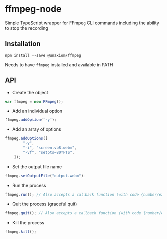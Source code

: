 # ffmpeg-node

Simple TypeScript wrapper for FFmpeg CLI commands including the ability to stop the recording

## Installation

`npm install --save @unaxiom/ffmpeg`

Needs to have `ffmpeg` installed and available in PATH

## API

- Create the object

```js
var ffmpeg = new FFmpeg();
```

- Add an individual option

```js
ffmpeg.addOption("-y");
```

- Add an array of options

```js
ffmpeg.addOptions([
        "-y",
        "-i", "screen.vb8.webm",
        "-vf", "setpts=80*PTS",
    ]);
```

- Set the output file name

```js
ffmpeg.setOutputFile("output.webm");
```

- Run the process

```js
ffmpeg.run(); // Also accepts a callback function (with code {number/exit code} and signal {string}) which will be run once the process ends
```

- Quit the process (graceful quit)

```js
ffmpeg.quit(); // Also accepts a callback function (with code {number/exit code} and signal {string}) which will be run once the process ends
```

- Kill the process

```js
ffmpeg.kill();
```
